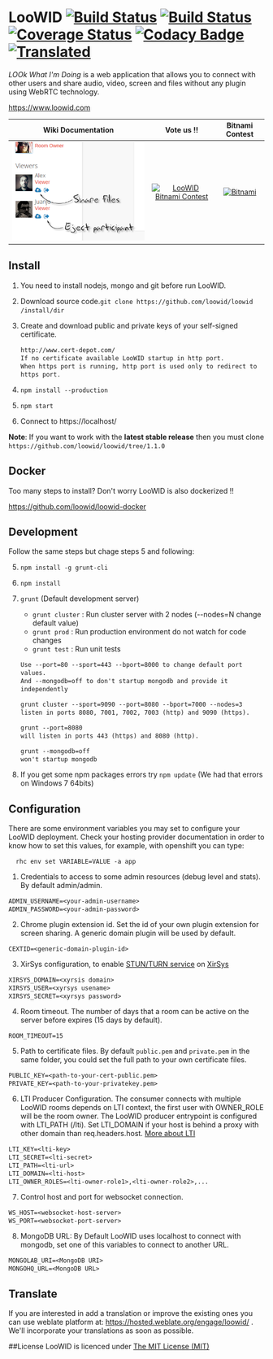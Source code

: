 # LooWID [![Build Status](https://travis-ci.org/loowid/loowid.svg?branch=master)](https://travis-ci.org/loowid/loowid) [![Build Status](https://api.shippable.com/projects/54d253435ab6cc13528acebb/badge?branchName=master)](https://app.shippable.com/projects/54d253435ab6cc13528acebb/builds/latest) [![Coverage Status](https://coveralls.io/repos/loowid/loowid/badge.svg?branch=master)](https://coveralls.io/r/loowid/loowid?branch=master) [![Codacy Badge](https://www.codacy.com/project/badge/ac8effa59d594bb0aa4c344da6a92527)](https://www.codacy.com/public/alexballeste/loowid) [![Translated](https://hosted.weblate.org/widgets/loowid/-/svg-badge.svg)](https://hosted.weblate.org/widgets/loowid/-/svg-badge.svg)

*LOOk What I'm Doing* is a web application that allows you to connect with other users and share audio, video, screen and files without any plugin using WebRTC technology.

https://www.loowid.com

Wiki Documentation | Vote us !! | Bitnami Contest
:---:|:---:|:---:
[![Wiki Documentation](https://raw.githubusercontent.com/loowid/loowid-doc/master/images/howtouse/6-user-buttons.png)](https://github.com/loowid/loowid/wiki)|[![LooWID Bitnami Contest](https://d33np9n32j53g7.cloudfront.net/assets/stacks/loowid/img/loowid-module-20caa0b9cc4fc99d7b5929ab83f8418f.png)](https://bitnami.com/stack/loowid?utm_source=bitnami&utm_medium=badge&utm_term=loowid&utm_campaign=Application%2BContest)|[![Bitnami](https://pbs.twimg.com/profile_images/378800000732241585/9e00ada9691f6aab16668cfb9dfa2f1c_normal.png)](https://bitnami.com/contest?page=4&product=loowid&utm_campaign=Application%2BContest&utm_medium=badge&utm_source=bitnami&utm_term=loowid)

  
## Install

  1. You need to install nodejs, mongo and git before run LooWID.
  2. Download source code.`
      git clone https://github.com/loowid/loowid /install/dir
`
  3. Create and download public and private keys of your self-signed certificate.

      ```
      http://www.cert-depot.com/
      If no certificate available LooWID startup in http port. 
      When https port is running, http port is used only to redirect to https port.
      ```
      
  4. `npm install --production`
  5. `npm start`
  6. Connect to https://localhost/

**Note**: If you want to work with the **latest stable release** then you must clone `https://github.com/loowid/loowid/tree/1.1.0`

## Docker

  Too many steps to install? Don't worry LooWID is also dockerized !!
  
  https://github.com/loowid/loowid-docker
  
## Development

  Follow the same steps but chage steps 5 and following:
  
  5. `npm install -g grunt-cli`
 
  6. `npm install`
  
  7. `grunt` (Default development server)
  
	 * `grunt cluster`	: Run cluster server with 2 nodes (--nodes=N change default value)
	 * `grunt prod`		: Run production environment do not watch for code changes
	 * `grunt test`		: Run unit tests

	 ```
	 Use --port=80 --sport=443 --bport=8000 to change default port values.
	 And --mongodb=off to don't startup mongodb and provide it independently
	 ```
	 ```
	 grunt cluster --sport=9090 --port=8080 --bport=7000 --nodes=3 
	 listen in ports 8080, 7001, 7002, 7003 (http) and 9090 (https).
	 ```
	 ```
	 grunt --port=8080 
	 will listen in ports 443 (https) and 8080 (http).
	 ```
	 ```
	 grunt --mongodb=off 
	 won't startup mongodb
	 ```
   
  7. If you get some npm packages errors try `npm update` (We had that errors on Windows 7 64bits)
  
## Configuration


  There are some environment variables you may set to configure your LooWID deployment. 
  Check your hosting provider documentation in order to know how to set this values, for example, with openshift you can type:
  ```
  	rhc env set VARIABLE=VALUE -a app
  ```
  1. Credentials to access to some admin resources (debug level and stats). By default admin/admin.

  ```
  ADMIN_USERNAME=<your-admin-username>
  ADMIN_PASSWORD=<your-admin-password>
  ```
  2. Chrome plugin extension id. Set the id of your own plugin extension for screen sharing. A generic domain plugin will be used by default.
  
  ```
  CEXTID=<generic-domain-plugin-id>
  ```
  3. XirSys configuration, to enable [STUN/TURN service](https://github.com/loowid/loowid/wiki/LooWID's-communication-stack) on [XirSys](https://xirsys.com/)
  
  ```
  XIRSYS_DOMAIN=<xyrsis domain>
  XIRSYS_USER=<xyrsys usename>
  XIRSYS_SECRET=<xyrsys password>
  ```
  4. Room timeout. The number of days that a room can be active on the server before expires (15 days by default).

  ```
  ROOM_TIMEOUT=15
  ```
  5. Path to certificate files. By default `public.pem` and `private.pem` in the same folder, you could set the full path to your own certificate files.

  ```
  PUBLIC_KEY=<path-to-your-cert-public.pem>
  PRIVATE_KEY=<path-to-your-privatekey.pem>
  ```

  6. LTI Producer Configuration. The consumer connects with multiple LooWID rooms depends on LTI context, the first user with OWNER_ROLE will be the room owner. 
  The LooWID producer entrypoint is configured with LTI_PATH (/lti). Set LTI_DOMAIN if your host is behind a proxy with other domain than req.headers.host. [More about LTI](https://github.com/loowid/loowid/wiki/Setting-up-IMS-LTI-connection)

  ```
  LTI_KEY=<lti-key>
  LTI_SECRET=<lti-secret>
  LTI_PATH=<lti-url>
  LTI_DOMAIN=<lti-host>
  LTI_OWNER_ROLES=<lti-owner-role1>,<lti-owner-role2>,...
  ```

  7. Control host and port for websocket connection. 

  ```
  WS_HOST=<websocket-host-server>
  WS_PORT=<websocket-port-server>
  ```

  8. MongoDB URL: By Default LooWID uses localhost to connect with mongodb, set one of this variables to connect to another URL. 

  ```
  MONGOLAB_URI=<MongoDB URI>
  MONGOHQ_URL=<MongoDB URL>
  ```
  
## Translate
  If you are interested in add a translation or improve the existing ones you can use weblate platform at: 
  https://hosted.weblate.org/engage/loowid/ . We'll incorporate your translations as soon as possible.
  
##License
  LooWID is licenced under [The MIT License (MIT)](https://github.com/loowid/loowid/blob/master/LICENSE) 
